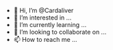 - 👋 Hi, I’m @Cardaliver
- 👀 I’m interested in ...
- 🌱 I’m currently learning ...
- 💞️ I’m looking to collaborate on ...
- 📫 How to reach me ...

<!---
Cardaliver/Cardaliver is a ✨ special ✨ repository because its `README.md` (this file) appears on your GitHub profile.
You can click the Preview link to take a look at your changes.
--->
